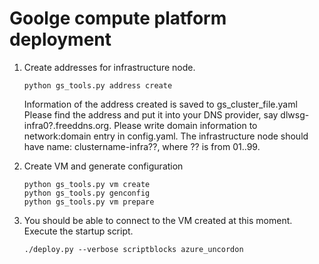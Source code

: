 # Goolge compute platform deployment

1. Create addresses for infrastructure node. 
   ```
   python gs_tools.py address create
   ```
   Information of the address created is saved to gs_cluster_file.yaml
   Please find the address and put it into your DNS provider, say dlwsg-infra0?.freeddns.org. Please write domain information to network:domain entry in config.yaml. The infrastructure node should have name: clustername-infra??, where ?? is from 01..99.

2. Create VM and generate configuration
   ```
   python gs_tools.py vm create
   python gs_tools.py genconfig
   python gs_tools.py vm prepare
   ```
3. You should be able to connect to the VM created at this moment. Execute the startup script. 
   ```
   ./deploy.py --verbose scriptblocks azure_uncordon
   ```
